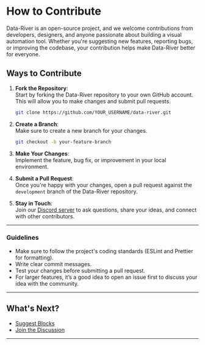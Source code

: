 # How to Contribute

Data-River is an open-source project, and we welcome contributions from developers, designers, and anyone passionate about building a visual automation tool. Whether you're suggesting new features, reporting bugs, or improving the codebase, your contribution helps make Data-River better for everyone.

## Ways to Contribute

1. **Fork the Repository**:  
   Start by forking the Data-River repository to your own GitHub account. This will allow you to make changes and submit pull requests.

   ```bash
   git clone https://github.com/YOUR_USERNAME/data-river.git
   ```

2. **Create a Branch**:  
   Make sure to create a new branch for your changes.

   ```bash
   git checkout -b your-feature-branch
   ```

3. **Make Your Changes**:  
   Implement the feature, bug fix, or improvement in your local environment.

4. **Submit a Pull Request**:  
   Once you're happy with your changes, open a pull request against the `development` branch of the Data-River repository.

5. **Stay in Touch**:  
   Join our [Discord server](https://discord.gg/CmEqvZQUQn) to ask questions, share your ideas, and connect with other contributors.

---

### Guidelines

- Make sure to follow the project's coding standards (ESLint and Prettier for formatting).
- Write clear commit messages.
- Test your changes before submitting a pull request.
- For larger features, it’s a good idea to open an issue first to discuss your idea with the community.

---

## What's Next?

- [Suggest Blocks](contributions/suggest-blocks.md)
- [Join the Discussion](contributions/join-the-discussion.md)

---
